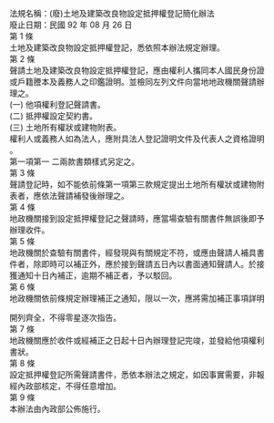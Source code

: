 法規名稱：(廢)土地及建築改良物設定抵押權登記簡化辦法  
廢止日期：民國 92 年 08 月 26 日  
第 1 條  
土地及建築改良物設定抵押權登記，悉依照本辦法規定辦理。  
第 2 條  
聲請土地及建築改良物設定抵押權登記，應由權利人攜同本人國民身份證  
或戶籍謄本及義務人之印鑑證明。並檢同左列文件向當地地政機關聲請辦  
理之。  
(一) 他項權利登記聲請書。  
(二) 抵押權設定契約書。  
(三) 土地所有權狀或建物附表。  
權利人或義務人如為法人，應附具法人登記證明文件及代表人之資格證明  
。  
第一項第一 二兩款書類樣式另定之。  
第 3 條  
聲請登記時，如不能依前條第一項第三款規定提出土地所有權狀或建物附  
表者，應依法聲請補發後辦理之。  
第 4 條  
地政機關接到設定抵押權登記之聲請時，應當場查驗有關書件無誤後即予  
辦理收件。  
第 5 條  
地政機關於查驗有關書件，經發現與有關規定不符，或應由聲請人補具書  
件者，除即時可以補正外，應於接到聲請五日內以書面通知聲請人。於接  
獲通知十日內補正，逾期不補正者，予以駁回。  
第 6 條  
地政機關依前條規定辦理補正之通知，限以一次，應將需加補正事項詳明  


開列齊全，不得零星逐次指告。  
第 7 條  
地政機關應於收件或經補正之日起十日內辦理登記完竣，並發給他項權利  
書狀。  
第 8 條  
設定抵押權登記所需聲請書件，悉依本辦法之規定，如因事實需要，非報  
經內政部核定，不得任意增加。  
第 9 條  
本辦法由內政部公佈施行。  


